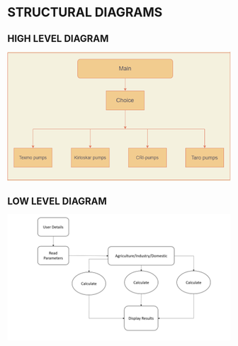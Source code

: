 # STRUCTURAL DIAGRAMS

## HIGH LEVEL DIAGRAM
![](/6_ImagesAndVideos/Structural%20HLD.png) 



## LOW LEVEL DIAGRAM

![](/2_Architecture/Structural%20diagram/Structural%20HLD.png)
